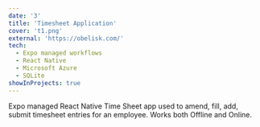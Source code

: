 ```yaml
---
date: '3'
title: 'Timesheet Application'
cover: 't1.png'
external: 'https://obelisk.com/'
tech:
  - Expo managed workflows
  - React Native
  - Microsoft Azure
  - SQLite
showInProjects: true
---
```


Expo managed React Native Time Sheet app used to amend, fill, add, submit timesheet entries for an employee.
Works both Offline and Online.
